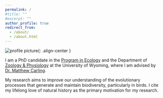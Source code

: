 ```yaml
---
permalink: /
#title: ""
#excerpt: ""
author_profile: true
redirect_from: 
  - /about/
  - /about.html
---
```



![profile picture](https://paul-dougherty.github.io/files/profile_pic2.jpeg){: .align-center }

I am a PhD candidate in the [Program in Ecology](http://www.uwyo.edu/pie/) and the Department of [Zoology & Physiology](http://www.uwyo.edu/zoology/) at the University of Wyoming, where I am advised by [Dr. Matthew Carling](https://carlinglab.com/).

My research aims to improve our understanding of the evolutionary processes that generate and maintain biodiversity, particularly in birds. I cite my lifelong love of natural history as the primary motivation for my research.
